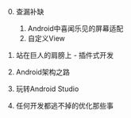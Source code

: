 0. 查漏补缺
	1. Android中喜闻乐见的屏幕适配
	2. 自定义View
	
1. 站在巨人的肩膀上 - 插件式开发
2. Android架构之路
3. 玩转Android Studio
4. 任何开发都逃不掉的优化那些事
